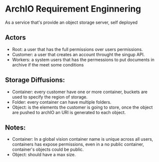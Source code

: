 # ArchIO Requirement Enginnering 
As a service that's provide an object storage server, self deployed
## Actors
- Root: a user that has the full permissions over users permissions.
- Customer: a user that creates an account throught the singup API.
- Workers: a system users that has the permessions to put documents in archive if the meet some conditions

## Storage Diffusions:
- Container: every customer have one or more container, buckets are used to specify the region of storage.
- Folder: every container can have multiple folders.
- Object: is the elements the customer is going to store, once the object are pushed to archIO an URI is generated to each object.
## Notes: 
- Container: In a global vision container name is unique across all users, containers has expose permissions, even in a no public container, container's objects could be public.
- Object: should have a max size.
